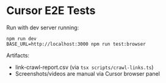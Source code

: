# Cursor E2E Tests

Run with dev server running:

```
npm run dev
BASE_URL=http://localhost:3000 npm run test:browser
```

Artifacts:
- link-crawl-report.csv (via `tsx scripts/crawl-links.ts`)
- Screenshots/videos are manual via Cursor browser panel


